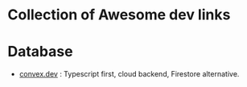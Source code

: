 # Collection of Awesome dev links

# Database
- [convex.dev](https://www.convex.dev/) : Typescript first, cloud backend, Firestore alternative.
